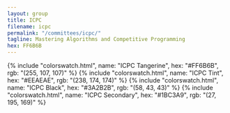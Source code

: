 ```yaml
---
layout: group
title: ICPC
filename: icpc
permalink: "/committees/icpc/"
tagline: Mastering Algorithms and Competitive Programming
hex: FF6B6B
---
```

{% include "colorswatch.html", name: "ICPC Tangerine", hex: "#FF6B6B", rgb: "(255, 107, 107)" %}
{% include "colorswatch.html", name: "ICPC Tint", hex: "#EEAEAE", rgb: "(238, 174, 174)" %}
{% include "colorswatch.html", name: "ICPC Black", hex: "#3A2B2B", rgb: "(58, 43, 43)" %}
{% include "colorswatch.html", name: "ICPC Secondary", hex: "#1BC3A9", rgb: "(27, 195, 169)" %}

